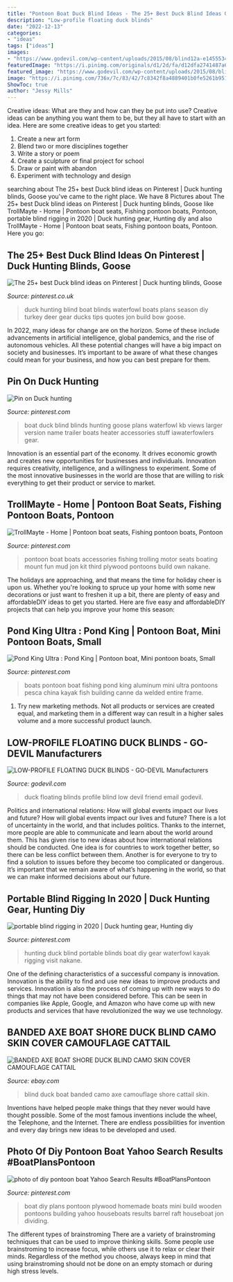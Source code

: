 ```yaml
---
title: "Pontoon Boat Duck Blind Ideas - The 25+ Best Duck Blind Ideas On Pinterest"
description: "Low-profile floating duck blinds"
date: "2022-12-13"
categories:
- "ideas"
tags: ["ideas"]
images:
- "https://www.godevil.com/wp-content/uploads/2015/08/blind12a-e1455534646783.jpg"
featuredImage: "https://i.pinimg.com/originals/d1/2d/fa/d12dfa2741487a6aec6fbd5b65ee6c2d.jpg"
featured_image: "https://www.godevil.com/wp-content/uploads/2015/08/blind12a-e1455534646783.jpg"
image: "https://i.pinimg.com/736x/7c/83/42/7c8342f8a4889401b0fe5261b9518103.jpg"
ShowToc: true
author: "Jessy Mills"
---
```



Creative ideas: What are they and how can they be put into use?
Creative ideas can be anything you want them to be, but they all have to start with an idea. Here are some creative ideas to get you started: 
1. Create a new art form 
2. Blend two or more disciplines together 
3. Write a story or poem 
4. Create a sculpture or final project for school 
5. Draw or paint with abandon 
6. Experiment with technology and design 

	

		
searching about The 25+ best Duck blind ideas on Pinterest | Duck hunting blinds, Goose you've came to the right place. We have 8 Pictures about The 25+ best Duck blind ideas on Pinterest | Duck hunting blinds, Goose like TrollMayte - Home | Pontoon boat seats, Fishing pontoon boats, Pontoon, portable blind rigging in 2020 | Duck hunting gear, Hunting diy and also TrollMayte - Home | Pontoon boat seats, Fishing pontoon boats, Pontoon. Here you go:
		
    
## The 25+ Best Duck Blind Ideas On Pinterest | Duck Hunting Blinds, Goose

<img loading=lazy src="https://i.pinimg.com/originals/7d/c8/d9/7dc8d9111a7a014de9761bb3fb44c008.jpg" onerror="this.onerror=null;this.src='https://tse1.mm.bing.net/th?id=OIP.tFkPoy9fEpNEY0MOkmx4xgHaFj&amp;pid=15.1';" alt="The 25+ best Duck blind ideas on Pinterest | Duck hunting blinds, Goose">

_Source: pinterest.co.uk_

>duck hunting blind boat blinds waterfowl boats plans season diy turkey deer gear ducks tips quotes jon build bow goose. 

	

In 2022, many ideas for change are on the horizon. Some of these include advancements in artificial intelligence, global pandemics, and the rise of autonomous vehicles. All these potential changes will have a big impact on society and businesses. It’s important to be aware of what these changes could mean for your business, and how you can best prepare for them.

    
## Pin On Duck Hunting

<img loading=lazy src="https://i.pinimg.com/736x/99/8c/7c/998c7c7f0bcba29a85897ade9788bb17--boat-blinds-duck-boat.jpg" onerror="this.onerror=null;this.src='https://tse4.mm.bing.net/th?id=OIP.zxc-_vwn1wqscOe0_eeLRAHaFj&amp;pid=15.1';" alt="Pin on Duck hunting">

_Source: pinterest.com_

>boat duck blind blinds hunting goose plans waterfowl kb views larger version name trailer boats heater accessories stuff iawaterfowlers gear. 

	

Innovation is an essential part of the economy. It drives economic growth and creates new opportunities for businesses and individuals. Innovation requires creativity, intelligence, and a willingness to experiment. Some of the most innovative businesses in the world are those that are willing to risk everything to get their product or service to market.

    
## TrollMayte - Home | Pontoon Boat Seats, Fishing Pontoon Boats, Pontoon

<img loading=lazy src="https://i.pinimg.com/originals/d1/2d/fa/d12dfa2741487a6aec6fbd5b65ee6c2d.jpg" onerror="this.onerror=null;this.src='https://tse4.mm.bing.net/th?id=OIP.RjcncKtpBIo_4UW9puioqwHaJ6&amp;pid=15.1';" alt="TrollMayte - Home | Pontoon boat seats, Fishing pontoon boats, Pontoon">

_Source: pinterest.com_

>pontoon boat boats accessories fishing trolling motor seats boating mount fun mud jon kit third plywood pontoons build own nakane. 

	

The holidays are approaching, and that means the time for holiday cheer is upon us. Whether you're looking to spruce up your home with some new decorations or just want to freshen it up a bit, there are plenty of easy and affordableDIY ideas to get you started. Here are five easy and affordableDIY projects that can help you improve your home this season: 

    
## Pond King Ultra : Pond King | Pontoon Boat, Mini Pontoon Boats, Small

<img loading=lazy src="https://i.pinimg.com/736x/08/b1/5c/08b15c2de509495dfd029eba3cc5271f--small-pontoon-boats-small-boats.jpg" onerror="this.onerror=null;this.src='https://tse2.mm.bing.net/th?id=OIP.u39USBB1tCEMiI_DIqqCygHaE7&amp;pid=15.1';" alt="Pond King Ultra : Pond King | Pontoon boat, Mini pontoon boats, Small">

_Source: pinterest.com_

>boats pontoon boat fishing pond king aluminum mini ultra pontoons pesca china kayak fish building canne da welded entire frame. 

	

1. Try new marketing methods. Not all products or services are created equal, and marketing them in a different way can result in a higher sales volume and a more successful product launch.

    
## LOW-PROFILE FLOATING DUCK BLINDS - GO-DEVIL Manufacturers

<img loading=lazy src="https://www.godevil.com/wp-content/uploads/2015/08/blind12a-e1455534646783.jpg" onerror="this.onerror=null;this.src='https://tse2.mm.bing.net/th?id=OIP.sex127QHKTKopMhJniVWCgHaDt&amp;pid=15.1';" alt="LOW-PROFILE FLOATING DUCK BLINDS - GO-DEVIL Manufacturers">

_Source: godevil.com_

>duck floating blinds profile blind low devil friend email godevil. 

	

Politics and international relations: How will global events impact our lives and future?
How will global events impact our lives and future? There is a lot of uncertainty in the world, and that includes politics. Thanks to the internet, more people are able to communicate and learn about the world around them. This has given rise to new ideas about how international relations should be conducted. 
One idea is for countries to work together better, so there can be less conflict between them. Another is for everyone to try to find a solution to issues before they become too complicated or dangerous. It’s important that we remain aware of what’s happening in the world, so that we can make informed decisions about our future.

    
## Portable Blind Rigging In 2020 | Duck Hunting Gear, Hunting Diy

<img loading=lazy src="https://i.pinimg.com/736x/02/e2/c3/02e2c3078d3f66202beeefd5bcba3433.jpg" onerror="this.onerror=null;this.src='https://tse2.mm.bing.net/th?id=OIP.EVv6zQRFRPhN5_uHPN7msgHaDt&amp;pid=15.1';" alt="portable blind rigging in 2020 | Duck hunting gear, Hunting diy">

_Source: pinterest.com_

>hunting duck blind portable blinds boat diy gear waterfowl kayak rigging visit nakane. 

	

One of the defining characteristics of a successful company is innovation. Innovation is the ability to find and use new ideas to improve products and services. Innovation is also the process of coming up with new ways to do things that may not have been considered before. This can be seen in companies like Apple, Google, and Amazon who have come up with new products and services that have revolutionized the way we use technology.

    
## BANDED AXE BOAT SHORE DUCK BLIND CAMO SKIN COVER CAMOUFLAGE CATTAIL

<img loading=lazy src="http://i.ebayimg.com/images/i/161799408742-0-1/s-l1000.jpg" onerror="this.onerror=null;this.src='https://tse3.mm.bing.net/th?id=OIP.ujE6KfY7Y82N75jzTpS8jAHaE1&amp;pid=15.1';" alt="BANDED AXE BOAT SHORE DUCK BLIND CAMO SKIN COVER CAMOUFLAGE CATTAIL">

_Source: ebay.com_

>blind duck boat banded camo axe camouflage shore cattail skin. 

	

Inventions have helped people make things that they never would have thought possible. Some of the most famous inventions include the wheel, the Telephone, and the Internet. There are endless possibilities for invention and every day brings new ideas to be developed and used.

    
## Photo Of Diy Pontoon Boat Yahoo Search Results #BoatPlansPontoon

<img loading=lazy src="https://i.pinimg.com/736x/7c/83/42/7c8342f8a4889401b0fe5261b9518103.jpg" onerror="this.onerror=null;this.src='https://tse4.mm.bing.net/th?id=OIP.ZPY0W_ZSmifcpf5eluHmWgHaEK&amp;pid=15.1';" alt="photo of diy pontoon boat Yahoo Search Results #BoatPlansPontoon">

_Source: pinterest.com_

>boat diy plans pontoon plywood homemade boats mini build wooden pontoons building yahoo houseboats results barrel raft houseboat jon dividing. 

	

The different types of brainstroming
There are a variety of brainstroming techniques that can be used to improve thinking skills. Some people use brainstroming to increase focus, while others use it to relax or clear their minds. Regardless of the method you choose, always keep in mind that using brainstroming should not be done on an empty stomach or during high stress levels.

